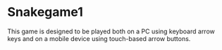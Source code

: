 # Snakegame1
This game is designed to be played both on a PC using keyboard arrow keys and on a mobile device using touch-based arrow buttons.
